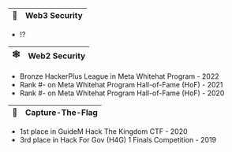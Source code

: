 |🚀|Web3 Security|
|---|---|
- ⁉️

|🕸️|Web2 Security|
|---|---|
- Bronze HackerPlus League in Meta Whitehat Program - 2022
- Rank #- on Meta Whitehat Program Hall-of-Fame (HoF) - 2021
- Rank #- on Meta Whitehat Program Hall-of-Fame (HoF) - 2020

|🏁|Capture-The-Flag|
|---|---|
- 1st place in GuideM Hack The Kingdom CTF - 2020
- 3rd place in Hack For Gov (H4G) 1 Finals Competition - 2019
